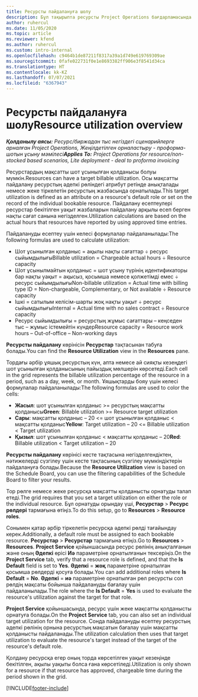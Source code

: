 ```yaml
---
title: Ресурсты пайдалануға шолу
description: Бұл тақырыпта ресурсты Project Operations бағдарламасында пайдалану туралы ақпарат берілген.
author: ruhercul
ms.date: 11/05/2020
ms.topic: article
ms.reviewer: kfend
ms.author: ruhercul
ms.custom: intro-internal
ms.openlocfilehash: c9464b1de87211f8317a39a1d749e619769309ae
ms.sourcegitcommit: 0fafe022731f0e1e8693382ff906e3f8541d34ca
ms.translationtype: HT
ms.contentlocale: kk-KZ
ms.lasthandoff: 07/07/2021
ms.locfileid: "6367943"
---
```

# <a name="resource-utilization-overview"></a><span data-ttu-id="b7944-103">Ресурсты пайдалануға шолу</span><span class="sxs-lookup"><span data-stu-id="b7944-103">Resource utilization overview</span></span>

<span data-ttu-id="b7944-104">_**Қолданылу аясы:** Ресурс/биржадан тыс негіздегі сценарийлерге арналған Project Operations, Жеңілдетілген орналастыру - проформа-шотын ұсыну мәмілесі_</span><span class="sxs-lookup"><span data-stu-id="b7944-104">_**Applies To:** Project Operations for resource/non-stocked based scenarios, Lite deployment - deal to proforma invoicing_</span></span>

<span data-ttu-id="b7944-105">Ресурстардың мақсатты шот ұсынылған қолданысы болуы мүмкін.</span><span class="sxs-lookup"><span data-stu-id="b7944-105">Resources can have a target billable utilization.</span></span> <span data-ttu-id="b7944-106">Осы мақсатты пайдалану ресурстың әдепкі рөліндегі атрибут ретінде анықталады немесе жеке тіркелетін ресурстың жазбасында орнатылады.</span><span class="sxs-lookup"><span data-stu-id="b7944-106">This target utilization is defined as an attribute on a resource's default role or set on the record of the individual bookable resource.</span></span> <span data-ttu-id="b7944-107">Пайдалану есептеулері ресурстар бекітілген уақыт жазбаларын пайдалану арқылы есеп берген нақты сағат санына негізделген.</span><span class="sxs-lookup"><span data-stu-id="b7944-107">Utilization calculations are based on the actual hours that resources have reported by using approved time entries.</span></span>

<span data-ttu-id="b7944-108">Пайдалануды есептеу үшін келесі формулалар пайдаланылады:</span><span class="sxs-lookup"><span data-stu-id="b7944-108">The following formulas are used to calculate utilization:</span></span>

  - <span data-ttu-id="b7944-109">Шот ұсынылған қолданыс = ақылы нақты сағаттар ÷ ресурс сыйымдылығы</span><span class="sxs-lookup"><span data-stu-id="b7944-109">Billable utilization = Chargeable actual hours ÷ Resource capacity</span></span>
  - <span data-ttu-id="b7944-110">Шот ұсынылмайтын қолданыс = шот ұсыну түрінің идентификаторы бар нақты уақыт = ақысыз, қосымша немесе қолжетімді емес ÷ ресурс сыйымдылығы</span><span class="sxs-lookup"><span data-stu-id="b7944-110">Non-billable utilization = Actual time with billing type ID = Non-chargeable, Complementary, or Not available ÷ Resource capacity</span></span>
  - <span data-ttu-id="b7944-111">Ішкі = сатылым келісім-шарты жоқ нақты уақыт ÷ ресурс сыйымдылығы</span><span class="sxs-lookup"><span data-stu-id="b7944-111">Internal = Actual time with no sales contract ÷ Resource capacity</span></span>
  - <span data-ttu-id="b7944-112">Ресурс сыйымдылығы = ресурстың жұмыс сағаттары – кеңседен тыс – жұмыс істемейтін күндер</span><span class="sxs-lookup"><span data-stu-id="b7944-112">Resource capacity = Resource work hours – Out-of-office – Non-working days</span></span>

<span data-ttu-id="b7944-113">**Ресурсты пайдалану** көрінісін **Ресурстар** тақтасынан табуға болады.</span><span class="sxs-lookup"><span data-stu-id="b7944-113">You can find the **Resource Utilization** view in the **Resources** pane.</span></span>

<span data-ttu-id="b7944-114">Тордағы әрбір ұяшық ресурстың күн, апта немесе ай сияқты кезеңдегі шот ұсынылған қолданысының пайыздық мөлшерін көрсетеді.</span><span class="sxs-lookup"><span data-stu-id="b7944-114">Each cell in the grid represents the billable utilization percentage of the resource in a period, such as a day, week, or month.</span></span> <span data-ttu-id="b7944-115">Ұяшықтарды бояу үшін келесі формулалар пайдаланылады:</span><span class="sxs-lookup"><span data-stu-id="b7944-115">The following formulas are used to color the cells:</span></span>

  - <span data-ttu-id="b7944-116">**Жасыл**: шот ұсынылған қолданыс >= ресурстың мақсатты қолданысы</span><span class="sxs-lookup"><span data-stu-id="b7944-116">**Green**: Billable utilization >= Resource target utilization</span></span>
  - <span data-ttu-id="b7944-117">**Сары**: мақсатты қолданыс – 20 <= шот ұсынылған қолданыс < мақсатты қолданыс</span><span class="sxs-lookup"><span data-stu-id="b7944-117">**Yellow**: Target utilization – 20 <= Billable utilization < Target utilization</span></span>
  - <span data-ttu-id="b7944-118">**Қызыл**: шот ұсынылған қолданыс < мақсатты қолданыс – 20</span><span class="sxs-lookup"><span data-stu-id="b7944-118">**Red**: Billable utilization < Target utilization – 20</span></span>

<span data-ttu-id="b7944-119">**Ресурсты пайдалану** көрінісі кесте тақтасына негізделгендіктен, нәтижелерді сүзгілеу үшін кесте тақтасының сүзгілеу мүмкіндіктерін пайдалануға болады.</span><span class="sxs-lookup"><span data-stu-id="b7944-119">Because the **Resource Utilization** view is based on the Schedule Board, you can use the filtering capabilities of the Schedule Board to filter your results.</span></span>

<span data-ttu-id="b7944-120">Тор рөлге немесе жеке ресурсқа мақсатты қолданысты орнатуды талап етеді.</span><span class="sxs-lookup"><span data-stu-id="b7944-120">The grid requires that you set a target utilization on either the role or the individual resource.</span></span> <span data-ttu-id="b7944-121">Бұл орнатуды орындау үші, **Ресурстар** > **Ресурс рөлдері** тармағына өтіңіз.</span><span class="sxs-lookup"><span data-stu-id="b7944-121">To do this setup, go to **Resources** > **Resource roles**.</span></span>

<span data-ttu-id="b7944-122">Сонымен қатар әрбір тіркелетін ресурсқа әдепкі рөлді тағайындау керек.</span><span class="sxs-lookup"><span data-stu-id="b7944-122">Additionally, a default role must be assigned to each bookable resource.</span></span> <span data-ttu-id="b7944-123">**Ресурстар** > **Ресурстар** тармағына өтіңіз.</span><span class="sxs-lookup"><span data-stu-id="b7944-123">Go to **Resources** > **Resources**.</span></span> <span data-ttu-id="b7944-124">**Project Service** қойыншасында ресурс рөлінің анықталғанын және оның **Әдепкі** өрісі **Иә** параметріне орнатылғанын тексеріңіз.</span><span class="sxs-lookup"><span data-stu-id="b7944-124">On the **Project Service** tab, verify that a resource role is defined, and that the **Is Default** field is set to **Yes**.</span></span> <span data-ttu-id="b7944-125">**Әдепкі** = **жоқ** параметріне орнатылған қосымша рөлдерді қосуға болады.</span><span class="sxs-lookup"><span data-stu-id="b7944-125">You can add additional roles where **Is Default** = **No**.</span></span> <span data-ttu-id="b7944-126">**Әдепкі** = **иә** параметріне орнатылған рөл ресурсты сол рөлдің мақсаты бойынша пайдалануды бағалау үшін пайдаланылады.</span><span class="sxs-lookup"><span data-stu-id="b7944-126">The role where the **Is Default** = **Yes** is used to evaluate the resource's utilization against the target for that role.</span></span>

<span data-ttu-id="b7944-127">**Project Service** қойыншасында, ресурс үшін жеке мақсатты қолданысты орнатуға болады.</span><span class="sxs-lookup"><span data-stu-id="b7944-127">On the **Project Service** tab, you can also set an individual target utilization for the resource.</span></span> <span data-ttu-id="b7944-128">Сонда пайдалануды есептеу ресурстың әдепкі рөлінің орнына ресурстың мақсатын бағалау үшін мақсатты қолданысты пайдаланады.</span><span class="sxs-lookup"><span data-stu-id="b7944-128">The utilization calculation then uses that target utilization to evaluate the resource's target instead of the target of the resource's default role.</span></span>

<span data-ttu-id="b7944-129">Қолдану ресурсқа егер оның торда көрсетілген уақыт кезеңінде бекітілген, ақылы уақыты болса ғана көрсетіледі.</span><span class="sxs-lookup"><span data-stu-id="b7944-129">Utilization is only shown for a resource if that resource has approved, chargeable time during the period shown in the grid.</span></span>


[!INCLUDE[footer-include](../includes/footer-banner.md)]